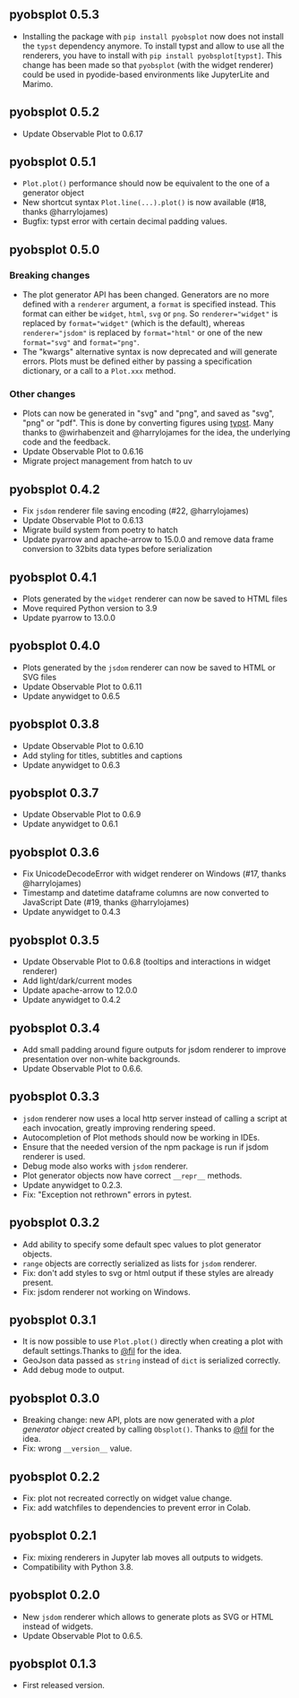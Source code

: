 ## pyobsplot 0.5.3

-   Installing the package with `pip install pyobsplot` now does not install the `typst` dependency anymore. To install typst and allow to use all the renderers, you have to install with `pip install pyobsplot[typst]`. This change has been made so that `pyobsplot` (with the widget renderer) could be used in pyodide-based environments like JupyterLite and Marimo.

## pyobsplot 0.5.2

-   Update Observable Plot to 0.6.17

## pyobsplot 0.5.1

-   `Plot.plot()` performance should now be equivalent to the one of a generator object
-   New shortcut syntax `Plot.line(...).plot()` is now available (#18, thanks @harrylojames)
-   Bugfix: typst error with certain decimal padding values.

## pyobsplot 0.5.0

### Breaking changes

-   The plot generator API has been changed. Generators are no more defined with a `renderer` argument, a `format` is specified instead. This format can either be `widget`, `html`, `svg` or `png`. So `renderer="widget"` is replaced by `format="widget"` (which is the default), whereas `renderer="jsdom"` is replaced by `format="html"` or one of the new `format="svg"` and `format="png"`.
-   The "kwargs" alternative syntax is now deprecated and will generate errors. Plots must be defined either by passing a specification dictionary, or a call to a `Plot.xxx` method.

### Other changes

-   Plots can now be generated in "svg" and "png", and saved as "svg", "png" or "pdf".
    This is done by converting figures using [typst](https://typst.app). Many thanks to
    @wirhabenzeit and @harrylojames for the idea, the underlying code and the feedback.
-   Update Observable Plot to 0.6.16
-   Migrate project management from hatch to uv

## pyobsplot 0.4.2

-   Fix `jsdom` renderer file saving encoding (#22, @harrylojames)
-   Update Observable Plot to 0.6.13
-   Migrate build system from poetry to hatch
-   Update pyarrow and apache-arrow to 15.0.0 and remove data frame conversion to 32bits data types before serialization

## pyobsplot 0.4.1

-   Plots generated by the `widget` renderer can now be saved to HTML files
-   Move required Python version to 3.9
-   Update pyarrow to 13.0.0

## pyobsplot 0.4.0

-   Plots generated by the `jsdom` renderer can now be saved to HTML or SVG files
-   Update Observable Plot to 0.6.11
-   Update anywidget to 0.6.5

## pyobsplot 0.3.8

-   Update Observable Plot to 0.6.10
-   Add styling for titles, subtitles and captions
-   Update anywidget to 0.6.3

## pyobsplot 0.3.7

-   Update Observable Plot to 0.6.9
-   Update anywidget to 0.6.1

## pyobsplot 0.3.6

-   Fix UnicodeDecodeError with widget renderer on Windows (#17, thanks @harrylojames)
-   Timestamp and datetime dataframe columns are now converted to JavaScript Date (#19, thanks @harrylojames)
-   Update anywidget to 0.4.3

## pyobsplot 0.3.5

-   Update Observable Plot to 0.6.8 (tooltips and interactions in widget renderer)
-   Add light/dark/current modes
-   Update apache-arrow to 12.0.0
-   Update anywidget to 0.4.2

## pyobsplot 0.3.4

-   Add small padding around figure outputs for jsdom renderer to improve presentation over non-white backgrounds.
-   Update Observable Plot to 0.6.6.

## pyobsplot 0.3.3

-   `jsdom` renderer now uses a local http server instead of calling a script at each invocation, greatly improving rendering speed.
-   Autocompletion of Plot methods should now be working in IDEs.
-   Ensure that the needed version of the npm package is run if jsdom renderer is used.
-   Debug mode also works with `jsdom` renderer.
-   Plot generator objects now have correct `__repr__` methods.
-   Update anywidget to 0.2.3.
-   Fix: "Exception not rethrown" errors in pytest.

## pyobsplot 0.3.2

-   Add ability to specify some default spec values to plot generator objects.
-   `range` objects are correctly serialized as lists for `jsdom` renderer.
-   Fix: don't add styles to svg or html output if these styles are already present.
-   Fix: jsdom renderer not working on Windows.

## pyobsplot 0.3.1

-   It is now possible to use `Plot.plot()` directly when creating a plot with default settings.Thanks to [@fil](https://github.com/fil) for the idea.
-   GeoJson data passed as `string` instead of `dict` is serialized correctly.
-   Add debug mode to output.

## pyobsplot 0.3.0

-   Breaking change: new API, plots are now generated with a _plot generator object_ created by calling `Obsplot()`. Thanks to [@fil](https://github.com/fil) for the idea.
-   Fix: wrong `__version__` value.

## pyobsplot 0.2.2

-   Fix: plot not recreated correctly on widget value change.
-   Fix: add watchfiles to dependencies to prevent error in Colab.

## pyobsplot 0.2.1

-   Fix: mixing renderers in Jupyter lab moves all outputs to widgets.
-   Compatibility with Python 3.8.

## pyobsplot 0.2.0

-   New `jsdom` renderer which allows to generate plots as SVG or HTML instead of widgets.
-   Update Observable Plot to 0.6.5.

## pyobsplot 0.1.3

-   First released version.
